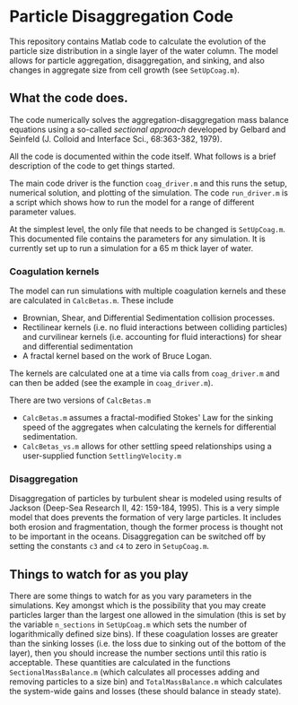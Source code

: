 # Particle Disaggregation Code
This repository contains Matlab code to calculate the evolution of the 
particle size distribution in a single layer of the water column. The 
model allows for particle aggregation, disaggregation, and sinking, 
and also changes in aggregate size from cell growth (see `SetUpCoag.m`).

## What the code does.
The code numerically solves the aggregation-disaggregation mass 
balance equations using a so-called *sectional approach* developed
by Gelbard and Seinfeld (J. Colloid and Interface Sci., 68:363-382, 1979).

All the code is documented within the code itself. What follows is a brief 
description of the code to get things started. 

The main code driver is the function `coag_driver.m` and this runs the setup, numerical 
solution, and plotting of the simulation. The code `run_driver.m` is a script which
shows how to run the model for a range of different parameter values.  

At the simplest level, the only file that needs to be changed is `SetUpCoag.m`. 
This documented file contains the parameters for any simulation. It is currently set
up to run a simulation for a 65 m thick layer of water. 

### Coagulation kernels
The model can run simulations with multiple coagulation kernels and these are
calculated in `CalcBetas.m`. These include 

 * Brownian, Shear, and Differential Sedimentation collision processes.
 * Rectilinear kernels (i.e. no fluid interactions between colliding particles) and 
   curvilinear kernels (i.e. accounting for fluid interactions) for shear and 
   differential sedimentation
 * A fractal kernel based on the work of Bruce Logan.
 
The kernels are calculated one at a time via calls from `coag_driver.m` and can then be
added (see the example in `coag_driver.m`). 

There are two versions of `CalcBetas.m`

 * `CalcBetas.m` assumes a fractal-modified Stokes' Law for the sinking speed of the aggregates
   when calculating the kernels for differential sedimentation. 
 * `CalcBetas_vs.m` allows for other settling speed relationships using a user-supplied function
   `SettlingVelocity.m`
   
### Disaggregation
Disaggregation of particles by turbulent shear is modeled using results of Jackson 
(Deep-Sea Research II, 42: 159-184, 1995). This is a very simple model that does
prevents the formation of very large particles. It includes both erosion and fragmentation,
though the former process is thought not to be important in the oceans. Disaggregation
can be switched off by setting the constants `c3` and `c4` to zero in `SetupCoag.m`. 

## Things to watch for as you play
There are some things to watch for as you vary parameters in the simulations. Key amongst
which is the possibility that you may create particles larger than the largest one allowed
in the simulation (this is set by the variable `n_sections` in `SetUpCoag.m` which sets
the number of logarithmically defined size bins). If these coagulation losses are greater
than the sinking losses (i.e. the loss due to sinking out of the bottom of the layer), then
you should increase the number sections until this ratio is acceptable. These quantities
are calculated in the functions `SectionalMassBalance.m` (which calculates all processes
adding and removing particles to a size bin) and `TotalMassBalance.m` which calculates
the system-wide gains and losses (these should balance in steady state). 
